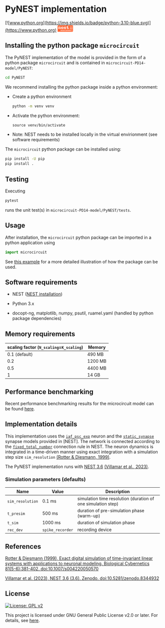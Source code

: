 # PyNEST implementation

[![www.python.org](https://img.shields.io/badge/python-3.10-blue.svg)](https://www.python.org) 
<a href="http://www.nest-simulator.org"> <img src="https://github.com/nest/nest-simulator/blob/master/doc/logos/nest-simulated.png" alt="NEST simulated" width="50"/></a> 

## Installing the python package `microcircuit`

The PyNEST implementation of the model is provided in the form of a python package `microcircuit` and is contained in `microcircuit-PD14-model/PyNEST`:
  ```bash
  cd PyNEST
  ```

We recommend installing the python package inside a python environment:
- Create a python environment
  ```bash
  python -m venv venv
  ```
- Activate the python environment:
  ```
  source venv/bin/activate
  ```
- Note: NEST needs to be installed locally in the virtual envirionment (see software requirements)

The `microcircuit` python package can be installed using:
  ```bash
  pip install -U pip
  pip install .
  ```

## Testing

Executing
```bash
pytest
```
runs the unit test(s) in `microcircuit-PD14-model/PyNEST/tests`.

## Usage

After installation, the `microcircuit` python package can be imported in a python application using

```python
import microcircuit
```

See [this example](https://microcircuit-PD14-model.readthedocs.io/en/latest/auto_examples/index.html) for a more detailed illustration of how the package can be used.


## Software requirements

- NEST ([NEST installation](https://nest-simulator.readthedocs.io/en/stable/installation))
- Python 3.x

- docopt-ng, matplotlib, numpy, psutil, ruamel.yaml (handled by python package dependencies)

## Memory requirements

| scaling factor (`N_scaling`=`K_scaling`)  | Memory    |
|-------------------------------------------|-----------|
| 0.1 (default)                             |  490 MB   |
| 0.2                                       | 1200 MB   |
| 0.5                                       | 4400 MB   |
| 1                                         |   14 GB   |

## Performance benchmarking
Recent performance benchmarking results for the microcircuit model can be found [here](https://nest-simulator.org/documentation/benchmark_results.html).

## Implementation details

This implementation uses the [`iaf_psc_exp`](https://nest-simulator.org/documentation/models/iaf_psc_exp.html) neuron and the [`static_synapse`](https://nest-simulator.org/documentation/models/static_synapse.html) synapse models provided in [NEST]. 
The network is connected according to the [`fixed_total_number`](https://nest-simulator.org/documentation/synapses/connectivity_concepts.html#random-fixed-total-number) connection rule in NEST. 
The neuron dynamics is integrated in a time-driven manner using exact integration with a simulation step size `sim_resolution` [(Rotter & Diesmann, 1999)][1].

The PyNEST implementation runs with [NEST 3.6](https://github.com/nest/nest-simulator.git) [(Villamar et al., 2023)][2].

### Simulation parameters (defaults)

| Name             | Value            | Description                                                  |
|------------------|------------------|--------------------------------------------------------------|
| `sim_resolution` | 0.1 ms           | simulation time resolution (duration of one simulation step) |
| `t_presim`       | 500 ms           | duration of pre-simulation phase (warm-up)                   |
| `t_sim`          | 1000 ms          | duration of simulation phase                                 |
| `rec_dev`        | `spike_recorder` | recording device                                             |

## References

[1]: <https://doi.org/10.1007/s004220050570> "Rotter & Diesmann (1999). Exact digital simulation of time-invariant linear systems with applications to neuronal modeling. Biological Cybernetics 81(5-6):381-402. doi:10.1007/s004220050570"
[Rotter & Diesmann (1999), Exact digital simulation of time-invariant linear systems with applications to neuronal modeling. Biological Cybernetics 81(5-6):381-402. doi:10.1007/s004220050570](https://doi.org/10.1007/s004220050570)

[2]: <https://doi.org/10.5281/zenodo.8344932> "Villamar et al. (2023). NEST 3.6 (3.6). Zenodo. doi:10.5281/zenodo.8344932"
[Villamar et al. (2023), NEST 3.6 (3.6). Zenodo. doi:10.5281/zenodo.8344932](https://doi.org/10.5281/zenodo.8344932)

License
-------

[![License: GPL v2](https://img.shields.io/badge/License-GPL%20v2-blue.svg)](https://www.gnu.org/licenses/old-licenses/gpl-2.0.en.html)

This project is licensed under GNU General Public License v2.0 or later.  For details, see [here](https://github.com/INM-6/microcircuit-PD14-model/blob/main/LICENSES/GPL-2.0-or-later.txt).
